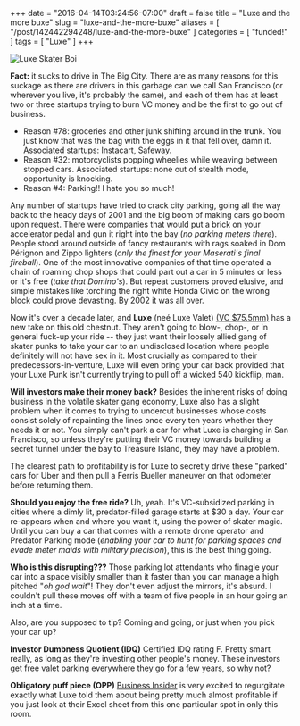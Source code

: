 +++
date = "2016-04-14T03:24:56-07:00"
draft = false
title = "Luxe and the more buxe"
slug = "luxe-and-the-more-buxe"
aliases = [ "/post/142442294248/luxe-and-the-more-buxe" ]
categories = [ "funded!" ]
tags = [ "Luxe" ]
+++

![Luxe Skater Boi](https://dumbfunded.imgix.net/luxe_skater.jpg?w=640&auto=format&q=90 "This guy is totally thinking about doing a fakie ollie right into the 
driver's seat of that car")

**Fact:** it sucks to drive in The Big City. There are as many reasons for this suckage as there are drivers in this garbage can we call San Francisco (or 
wherever you live, it's probably the same), and each of them has at least two or three startups trying to burn VC money and be the first to go out of 
business.

+ Reason #78: groceries and other junk shifting around in the trunk. You just know that was the bag with the eggs in it that fell over, damn it. Associated 
startups: Instacart, Safeway.
+ Reason #32: motorcyclists popping wheelies while weaving between stopped cars. Associated startups: none out of stealth mode, opportunity is knocking.
+ Reason #4: Parking!! I hate you so much!

<!--more-->

Any number of startups have tried to crack city parking, going all the way back to the heady days of 2001 and the big boom of making cars go boom upon 
request. There were companies that would put a brick on your accelerator pedal and gun it right into the bay (*no parking meters there*). People stood around 
outside of fancy restaurants with rags soaked in Dom Pérignon and Zippo lighters (*only the finest for your Maserati's final fireball*). One of the most 
innovative companies of that time operated a chain of roaming chop shops that could part out a car in 5 minutes or less or it's free (*take that Domino's*). 
But repeat customers proved elusive, and simple mistakes like torching the right white Honda Civic on the wrong block could prove devasting. By 2002 it was 
all over.

Now it's over a decade later, and **Luxe** (neé Luxe Valet) [(VC $75.5mm)](https://www.crunchbase.com/organization/luxe-valet) has a new take on this old 
chestnut. They aren't going to blow-, chop-, or in general fuck-up your ride -- they just want their loosely allied gang of skater punks to take your car to 
an undisclosed location where people definitely will not have sex in it. Most crucially as compared to their predecessors-in-venture, Luxe will even bring 
your car back provided that your Luxe Punk isn't currently trying to pull off a wicked 540 kickflip, man.

**Will investors make their money back?** Besides the inherent risks of doing business in the volatile skater gang economy, Luxe also has a slight problem 
when it comes to trying to undercut businesses whose costs consist solely of repainting the lines once every ten years whether they needs it or not. You 
simply can't park a car for what Luxe is charging in San Francisco, so unless they're putting their VC money towards building a secret tunnel under the bay to 
Treasure Island, they may have a problem.

The clearest path to profitability is for Luxe to secretly drive these "parked" cars for Uber and then pull a Ferris Bueller maneuver on that odometer before 
returning them.

**Should you enjoy the free ride?** Uh, yeah. It's VC-subsidized parking in cities where a dimly lit, predator-filled garage starts at $30 a day. Your car 
re-appears when and where you want it, using the power of skater magic. Until you can buy a car that comes with a remote drone operator and Predator Parking 
mode (*enabling your car to hunt for parking spaces and evade meter maids with military precision*), this is the best thing going.

**Who is this disrupting???** Those parking lot attendants who finagle your car into a space visibly smaller than it faster than you can manage a high pitched 
"*oh god wait*"! They don't even adjust the mirrors, it's absurd. I couldn't pull these moves off with a team of five people in an hour going an inch at a 
time.

Also, are you supposed to tip? Coming and going, or just when you pick your car up?

**Investor Dumbness Quotient (IDQ)** Certified IDQ rating F. Pretty smart really, as long as they're investing other people's money. These investors get free 
valet parking everywhere they go for a few years, so why not?

**Obligatory puff piece (OPP)** [Business Insider](http://www.businessinsider.com/hertz-invests-in-luxe-valet-parking-2016-4) is very excited to regurgitate 
exactly what Luxe told them about being pretty much almost profitable if you just look at their Excel sheet from this one particular spot in only this room.
